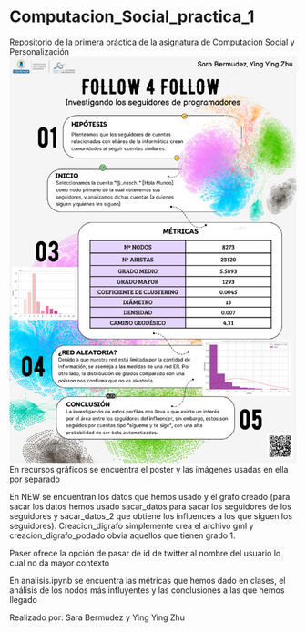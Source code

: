 # Computacion_Social_practica_1
Repositorio de la primera práctica de la asignatura de Computacion Social y Personalización
![Diagrama del grafo](https://github.com/pandita-IA/Computacion_Social_practica_1/blob/main/Recursos%20graficos/POSTER.png) 
En recursos gráficos se encuentra el poster y las imágenes usadas en ella por separado

En NEW se encuentran los datos que hemos usado y el grafo creado (para sacar los datos hemos usado sacar_datos para sacar los seguidores de los seguidores y sacar_datos_2 que obtiene los influences a los que siguen los seguidores). Creacion_digrafo simplemente crea el archivo gml y creacion_digrafo_podado obvia aquellos que tienen grado 1. 

Paser ofrece la opción de pasar de id de twitter al nombre del usuario lo cual no da mayor contexto

En analisis.ipynb se encuentra las métricas que hemos dado en clases, el análisis de los nodos más influyentes y las conclusiones a las que hemos llegado

Realizado por: Sara Bermudez y Ying Ying Zhu
